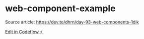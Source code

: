 # web-component-example

Source article: https://dev.to/dhrn/day-93-web-components-1dik

[Edit in Codeflow ⚡️](https://stackblitz.com/~/github.com/dhrn/web-component-example)